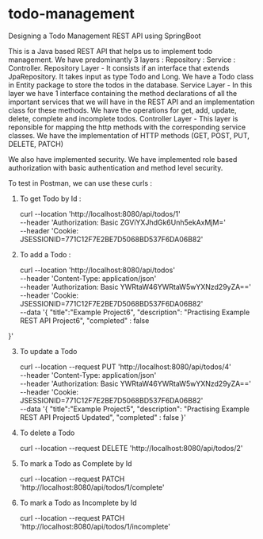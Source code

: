 # todo-management
Designing a Todo Management REST API using SpringBoot

This is a Java based REST API that helps us to implement todo management. We have predominantly 3 layers : Repository  :   Service   :   Controller.
Repository Layer - It consists if an interface that extends JpaRepository. It takes input as type Todo and Long. We have a Todo class in Entity package to store the todos in the database.
Service Layer - In this layer we have 1 interface containing the method declarations of all the important services that we will have in the REST API and an implementation class for these methods.
                We have the operations for get, add, update, delete, complete and incomplete todos.
Controller Layer - This layer is reponsible for mapping the http methods with the corresponding service classes. We have the implementation of HTTP methods (GET, POST, PUT, DELETE, PATCH)

We also have implemented security. We have implemented role based authorization with basic authentication and method level security.

To test in Postman, we can use these curls :

1. To get Todo by Id :
   
   curl --location 'http://localhost:8080/api/todos/1' \
--header 'Authorization: Basic ZGViYXJhdGk6Unh5ekAxMjM=' \
--header 'Cookie: JSESSIONID=771C12F7E2BE7D5068BD537F6DA06B82'

2. To add a Todo :
   
   curl --location 'http://localhost:8080/api/todos' \
--header 'Content-Type: application/json' \
--header 'Authorization: Basic YWRtaW46YWRtaW5wYXNzd29yZA==' \
--header 'Cookie: JSESSIONID=771C12F7E2BE7D5068BD537F6DA06B82' \
--data '{
    "title":"Example Project6",
    "description": "Practising Example REST API Project6",
    "completed" : false

}'

3. To update a Todo

   curl --location --request PUT 'http://localhost:8080/api/todos/4' \
--header 'Content-Type: application/json' \
--header 'Authorization: Basic YWRtaW46YWRtaW5wYXNzd29yZA==' \
--header 'Cookie: JSESSIONID=771C12F7E2BE7D5068BD537F6DA06B82' \
--data '{
    "title":"Example Project5",
    "description": "Practising Example REST API Project5 Updated",
    "completed" : false
}'

4. To delete a Todo

   curl --location --request DELETE 'http://localhost:8080/api/todos/2'

5. To mark a Todo as Complete by Id

   curl --location --request PATCH 'http://localhost:8080/api/todos/1/complete'

6. To mark a Todo as Incomplete by Id

   curl --location --request PATCH 'http://localhost:8080/api/todos/1/incomplete'

